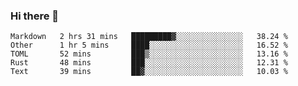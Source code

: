 ### Hi there 👋

<!--
**berkus/berkus** is a ✨ _special_ ✨ repository because its `README.md` (this file) appears on your GitHub profile.

Here are some ideas to get you started:

- 🔭 I’m currently working on ...
- 🌱 I’m currently learning ...
- 👯 I’m looking to collaborate on ...
- 🤔 I’m looking for help with ...
- 💬 Ask me about ...
- 📫 How to reach me: ...
- 😄 Pronouns: ...
- ⚡ Fun fact: ...
-->

<!--START_SECTION:waka-->
```text
Markdown   2 hrs 31 mins   █████████▓░░░░░░░░░░░░░░░   38.24 % 
Other      1 hr 5 mins     ████░░░░░░░░░░░░░░░░░░░░░   16.52 % 
TOML       52 mins         ███▒░░░░░░░░░░░░░░░░░░░░░   13.16 % 
Rust       48 mins         ███░░░░░░░░░░░░░░░░░░░░░░   12.31 % 
Text       39 mins         ██▓░░░░░░░░░░░░░░░░░░░░░░   10.03 % 
```
<!--END_SECTION:waka-->
